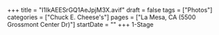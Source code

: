 +++
title = "I1IkAEESrGQ1AeJpjM3X.avif"
draft = false
tags = ["Photos"]
categories = ["Chuck E. Cheese's"]
pages = ["La Mesa, CA (5500 Grossmont Center Dr)"]
startDate = ""
+++
1-Stage
